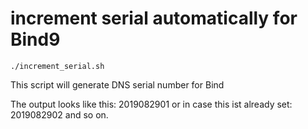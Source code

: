 # increment serial automatically for Bind9

```
./increment_serial.sh
```

This script will generate DNS serial number for Bind

The output looks like this: 2019082901 or in case this ist already set: 2019082902 and so on.
